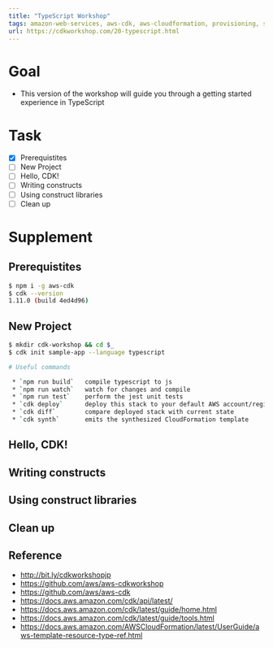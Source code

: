 ```yaml
---
title: "TypeScript Workshop"
tags: amazon-web-services, aws-cdk, aws-cloudformation, provisioning, software-deployment
url: https://cdkworkshop.com/20-typescript.html
---
```


# Goal
- This version of the workshop will guide you through a getting started experience in TypeScript

# Task
- [x] Prerequistites
- [ ] New Project
- [ ] Hello, CDK!
- [ ] Writing constructs
- [ ] Using construct libraries
- [ ] Clean up

# Supplement
## Prerequistites
```sh
$ npm i -g aws-cdk
$ cdk --version
1.11.0 (build 4ed4d96)
```

## New Project
```sh
$ mkdir cdk-workshop && cd $_
$ cdk init sample-app --language typescript

# Useful commands

 * `npm run build`   compile typescript to js
 * `npm run watch`   watch for changes and compile
 * `npm run test`    perform the jest unit tests
 * `cdk deploy`      deploy this stack to your default AWS account/region
 * `cdk diff`        compare deployed stack with current state
 * `cdk synth`       emits the synthesized CloudFormation template
```

## Hello, CDK!
## Writing constructs
## Using construct libraries
## Clean up

## Reference
- http://bit.ly/cdkworkshopjp
- https://github.com/aws/aws-cdkworkshop
- https://github.com/aws/aws-cdk
- https://docs.aws.amazon.com/cdk/api/latest/
- https://docs.aws.amazon.com/cdk/latest/guide/home.html
- https://docs.aws.amazon.com/cdk/latest/guide/tools.html
- https://docs.aws.amazon.com/AWSCloudFormation/latest/UserGuide/aws-template-resource-type-ref.html
